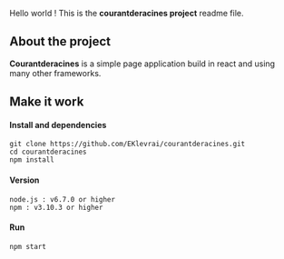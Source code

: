 Hello world ! This is the **courantderacines project** readme file.

About the project
-------------
**Courantderacines** is a simple page application build in react and using many other frameworks.


Make it work
-------------

#### Install and dependencies
```
git clone https://github.com/EKlevrai/courantderacines.git
cd courantderacines
npm install
```
#### Version
```
node.js : v6.7.0 or higher
npm : v3.10.3 or higher
```
#### Run
```
npm start
```
